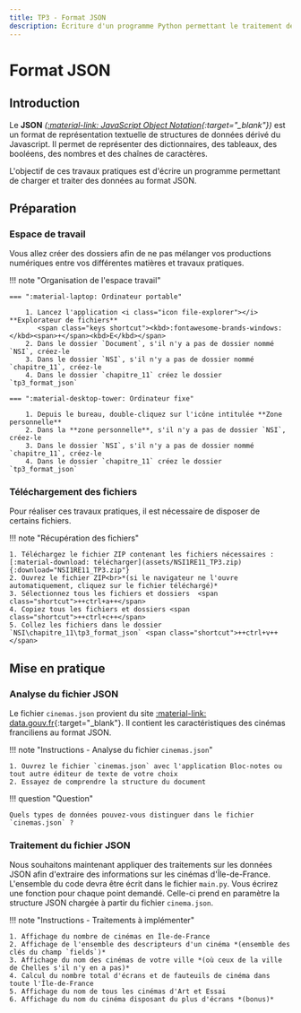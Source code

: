 ```yaml
---
title: TP3 - Format JSON
description: Écriture d'un programme Python permettant le traitement de données au format JSON
---
```


# Format JSON

## Introduction

Le **JSON** *([:material-link: JavaScript Object Notation](https://www.json.org/json-fr.html){:target="_blank"})* est un format de représentation textuelle de structures de données dérivé du Javascript.
Il permet de représenter des dictionnaires, des tableaux, des booléens, des nombres et des chaînes de caractères.

L'objectif de ces travaux pratiques est d'écrire un programme permettant de charger et traiter des données au format JSON.

## Préparation

### Espace de travail

Vous allez créer des dossiers afin de ne pas mélanger vos productions numériques entre vos différentes matières et
travaux pratiques.

!!! note "Organisation de l'espace travail"

    === ":material-laptop: Ordinateur portable"

        1. Lancez l'application <i class="icon file-explorer"></i> **Explorateur de fichiers** 
           <span class="keys shortcut"><kbd>:fontawesome-brands-windows:</kbd><span>+</span><kbd>E</kbd></span>
        2. Dans le dossier `Document`, s'il n'y a pas de dossier nommé `NSI`, créez-le
        3. Dans le dossier `NSI`, s'il n'y a pas de dossier nommé `chapitre_11`, créez-le
        4. Dans le dossier `chapitre_11` créez le dossier `tp3_format_json`

    === ":material-desktop-tower: Ordinateur fixe"

        1. Depuis le bureau, double-cliquez sur l'icône intitulée **Zone personnelle**
        2. Dans la **zone personnelle**, s'il n'y a pas de dossier `NSI`, créez-le
        3. Dans le dossier `NSI`, s'il n'y a pas de dossier nommé `chapitre_11`, créez-le
        4. Dans le dossier `chapitre_11` créez le dossier `tp3_format_json`

### Téléchargement des fichiers

Pour réaliser ces travaux pratiques, il est nécessaire de disposer de certains fichiers.

!!! note "Récupération des fichiers"

    1. Téléchargez le fichier ZIP contenant les fichiers nécessaires : [:material-download: télécharger](assets/NSI1RE11_TP3.zip){:download="NSI1RE11_TP3.zip"}
    2. Ouvrez le fichier ZIP<br>*(si le navigateur ne l'ouvre automatiquement, cliquez sur le fichier téléchargé)*
    3. Sélectionnez tous les fichiers et dossiers  <span class="shortcut">++ctrl+a++</span>
    4. Copiez tous les fichiers et dossiers <span class="shortcut">++ctrl+c++</span>
    5. Collez les fichiers dans le dossier `NSI\chapitre_11\tp3_format_json` <span class="shortcut">++ctrl+v++</span>

## Mise en pratique

### Analyse du fichier JSON

Le fichier `cinemas.json` provient du site [:material-link: data.gouv.fr](https://www.data.gouv.fr/fr/datasets/les-salles-de-cinema-en-ile-de-france/){:target="_blank"}.
Il contient les caractéristiques des cinémas franciliens au format JSON.

!!! note "Instructions - Analyse du fichier `cinemas.json`"

    1. Ouvrez le fichier `cinemas.json` avec l'application Bloc-notes ou tout autre éditeur de texte de votre choix
    2. Essayez de comprendre la structure du document

!!! question "Question"
    
    Quels types de données pouvez-vous distinguer dans le fichier `cinemas.json` ?

### Traitement du fichier JSON

Nous souhaitons maintenant appliquer des traitements sur les données JSON afin d'extraire des informations sur les cinémas d'Île-de-France.
L'ensemble du code devra être écrit dans le fichier `main.py`. Vous écrirez une fonction pour chaque point demandé.
Celle-ci prend en paramètre la structure JSON chargée à partir du fichier `cinema.json`.

!!! note "Instructions - Traitements à implémenter"

    1. Affichage du nombre de cinémas en Île-de-France
    2. Affichage de l'ensemble des descripteurs d'un cinéma *(ensemble des clés du champ `fields`)*
    3. Affichage du nom des cinémas de votre ville *(où ceux de la ville de Chelles s'il n'y en a pas)*
    4. Calcul du nombre total d'écrans et de fauteuils de cinéma dans toute l'Île-de-France
    5. Affichage du nom de tous les cinémas d'Art et Essai
    6. Affichage du nom du cinéma disposant du plus d'écrans *(bonus)*

